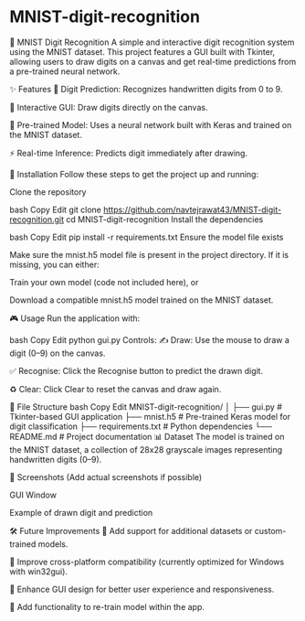 # MNIST-digit-recognition
🧠 MNIST Digit Recognition
A simple and interactive digit recognition system using the MNIST dataset. This project features a GUI built with Tkinter, allowing users to draw digits on a canvas and get real-time predictions from a pre-trained neural network.


✨ Features
🔢 Digit Prediction: Recognizes handwritten digits from 0 to 9.

🎨 Interactive GUI: Draw digits directly on the canvas.

🧠 Pre-trained Model: Uses a neural network built with Keras and trained on the MNIST dataset.

⚡ Real-time Inference: Predicts digit immediately after drawing.

🚀 Installation
Follow these steps to get the project up and running:

Clone the repository

bash
Copy
Edit
git clone https://github.com/navtejrawat43/MNIST-digit-recognition.git
cd MNIST-digit-recognition
Install the dependencies

bash
Copy
Edit
pip install -r requirements.txt
Ensure the model file exists

Make sure the mnist.h5 model file is present in the project directory. If it is missing, you can either:

Train your own model (code not included here), or

Download a compatible mnist.h5 model trained on the MNIST dataset.

🎮 Usage
Run the application with:

bash
Copy
Edit
python gui.py
Controls:
✍️ Draw: Use the mouse to draw a digit (0–9) on the canvas.

✅ Recognise: Click the Recognise button to predict the drawn digit.

♻️ Clear: Click Clear to reset the canvas and draw again.

📁 File Structure
bash
Copy
Edit
MNIST-digit-recognition/
│
├── gui.py             # Tkinter-based GUI application
├── mnist.h5           # Pre-trained Keras model for digit classification
├── requirements.txt   # Python dependencies
└── README.md          # Project documentation
📊 Dataset
The model is trained on the MNIST dataset, a collection of 28x28 grayscale images representing handwritten digits (0–9).

📸 Screenshots
(Add actual screenshots if possible)

GUI Window

Example of drawn digit and prediction

🛠️ Future Improvements
🔁 Add support for additional datasets or custom-trained models.

🧩 Improve cross-platform compatibility (currently optimized for Windows with win32gui).

🎨 Enhance GUI design for better user experience and responsiveness.

🔧 Add functionality to re-train model within the app.
